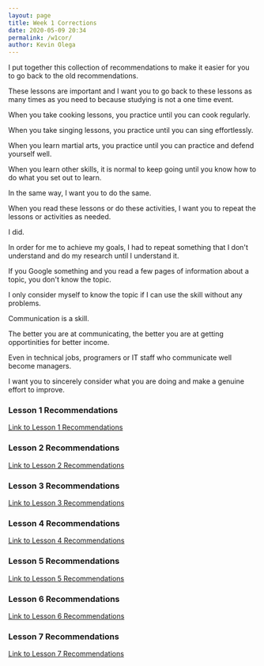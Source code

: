 ```yaml
--- 
layout: page
title: Week 1 Corrections
date: 2020-05-09 20:34
permalink: /w1cor/ 
author: Kevin Olega 
--- 
```

I put together this collection of recommendations to make it easier for you to go back to the old recommendations.

These lessons are important and I want you to go back to these lessons as many times as you need to because studying is not a one time event.

When you take cooking lessons, you practice until you can cook regularly.

When you take singing lessons, you practice until you can sing effortlessly.

When you learn martial arts, you practice until you can practice and defend yourself well. 

When you learn other skills, it is normal to keep going until you know how to do what you set out to learn.

In the same way, I want you to do the same.

When you read these lessons or do these activities, I want you to repeat the lessons or activities as needed.

I did.

In order for me to achieve my goals, I had to repeat something that I don't understand and do my research until I understand it.

If you Google something and you read a few pages of information about a topic, you don't know the topic.

I only consider myself to know the topic if I can use the skill without any problems.

Communication is a skill.

The better you are at communicating, the better you are at getting opportinities for better income.

Even in technical jobs, programers or IT staff who communicate well become managers.

I want you to sincerely consider what you are doing and make a genuine effort to improve.

### Lesson 1 Recommendations

[Link to Lesson 1 Recommendations](https://callcentertrainingtips.com/w01l1r)

### Lesson 2 Recommendations

[Link to Lesson 2 Recommendations](https://callcentertrainingtips.com/w01l2r)

### Lesson 3 Recommendations

[Link to Lesson 3 Recommendations](https://callcentertrainingtips.com/w01l3r)

### Lesson 4 Recommendations

[Link to Lesson 4 Recommendations](https://callcentertrainingtips.com/w01l4r)

### Lesson 5 Recommendations

[Link to Lesson 5 Recommendations](https://callcentertrainingtips.com/w01l15r)

### Lesson 6 Recommendations

[Link to Lesson 6 Recommendations](https://callcentertrainingtips.com/w01l6r)

### Lesson 7 Recommendations

[Link to Lesson 7 Recommendations](https://callcentertrainingtips.com/w01l7r)